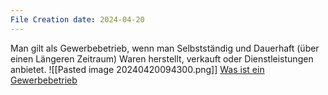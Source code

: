 ```yaml
---
File Creation date: 2024-04-20
---
```

Man gilt als Gewerbebetrieb, wenn man Selbstständig und Dauerhaft (über einen Längeren Zeitraum) Waren herstellt, verkauft oder Dienstleistungen anbietet.
![[Pasted image 20240420094300.png]]
[Was ist ein Gewerbebetrieb](https://www.youtube.com/watch?v=cHfHh08LCiU)
